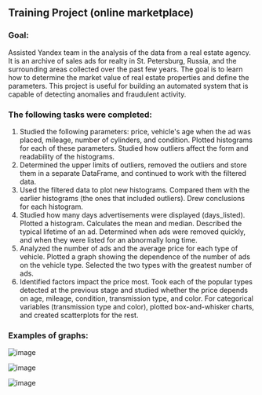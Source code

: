 ## Training Project (online marketplace)

### Goal: 
Assisted Yandex team in the analysis of the data from a real estate agency. It is an archive of sales ads for realty in St. Petersburg, Russia, and the surrounding areas collected over the past few years. The goal is to learn how to determine the market value of real estate properties and define the parameters. This project is useful for building an automated system that is capable of detecting anomalies and fraudulent activity.

### The following tasks were completed:
1. Studied the following parameters: price, vehicle's age when the ad was placed, mileage, number of cylinders, and condition. Plotted histograms for each of these parameters. Studied how outliers affect the form and readability of the histograms.
2. Determined the upper limits of outliers, removed the outliers and store them in a separate DataFrame, and continued to work with the filtered data.
3. Used the filtered data to plot new histograms. Compared them with the earlier histograms (the ones that included outliers). Drew conclusions for each histogram.
4. Studied how many days advertisements were displayed (days_listed). Plotted a histogram. Calculates the mean and median. Described the typical lifetime of an ad. Determined when ads were removed quickly, and when they were listed for an abnormally long time.
5. Analyzed the number of ads and the average price for each type of vehicle. Plotted a graph showing the dependence of the number of ads on the vehicle type. Selected the two types with the greatest number of ads.
6. Identified factors impact the price most. Took each of the popular types detected at the previous stage and studied whether the price depends on age, mileage, condition, transmission type, and color. For categorical variables (transmission type and color), plotted box-and-whisker charts, and created scatterplots for the rest.

### Examples of graphs:
![image](https://github.com/gzhuldas/Training_EDA_Statistics_Yandex/assets/72769986/0a9a391f-2ef3-4f6f-854b-e1af783cdd40)


![image](https://github.com/gzhuldas/Training_EDA_Statistics_Yandex/assets/72769986/faebd5fd-6edb-4e7c-bb8d-d152d5a39a3f)


![image](https://github.com/gzhuldas/Training_EDA_Statistics_Yandex/assets/72769986/43804442-5e42-4232-a585-35fee9b01c36)


